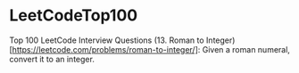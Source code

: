# LeetCodeTop100
Top 100 LeetCode Interview Questions
(13. Roman to Integer)[https://leetcode.com/problems/roman-to-integer/]: Given a roman numeral, convert it to an integer.  
